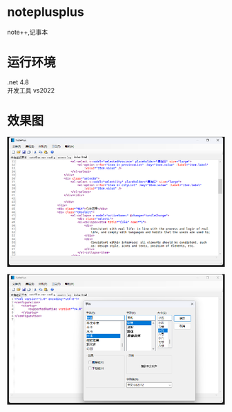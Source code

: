 # noteplusplus
note++,记事本


# 运行环境
.net 4.8  
开发工具 vs2022



# 效果图

![主界面一](/doc/images/main1.png "主界面一")

![主界面二](/doc/images/main2.png "主界面二")